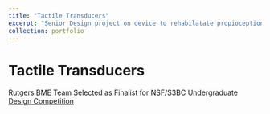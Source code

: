 ```yaml
---
title: "Tactile Transducers"
excerpt: "Senior Design project on device to rehabilatate propioception in stroke patients"
collection: portfolio
---
```


# Tactile Transducers


[Rutgers BME Team Selected as Finalist for NSF/S3BC Undergraduate Design Competition](https://bme.rutgers.edu/news/rutgers-bme-team-selected-finalist-sb3cnsf-undergraduate-student-design-competition)